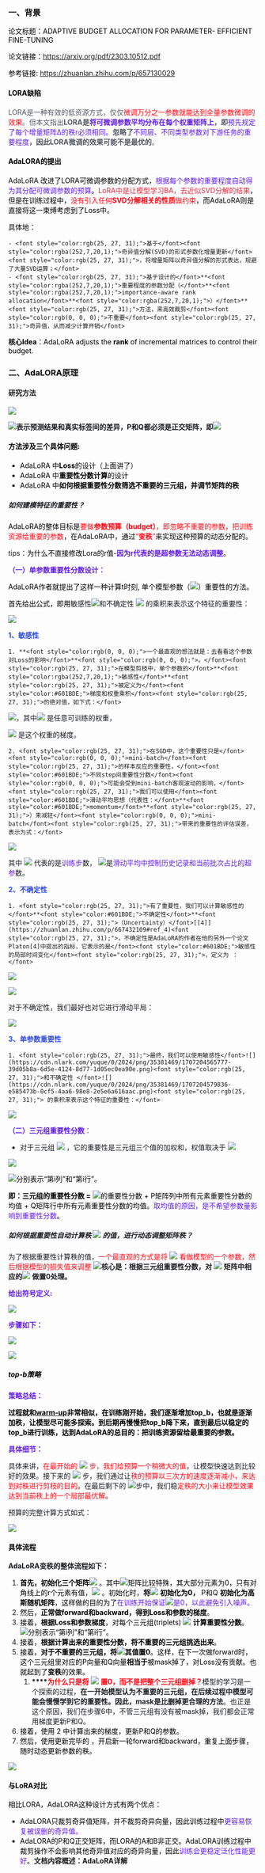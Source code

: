 ### <font style="color:rgb(18, 18, 18);">一、背景</font>
<font style="color:rgb(0, 0, 0);">论文标题：ADAPTIVE BUDGET ALLOCATION FOR PARAMETER- EFFICIENT FINE-TUNING</font>

<font style="color:rgb(0, 0, 0);">论文链接：https://arxiv.org/pdf/2303.10512.pdf</font>

<font style="color:rgb(0, 0, 0);">参考链接: https://zhuanlan.zhihu.com/p/657130029</font>

#### <font style="color:rgb(0, 0, 0);">LORA缺陷</font>
<font style="color:rgb(83, 88, 97);">LORA是一种有效的低资源方式，仅仅</font><font style="color:rgba(252,7,20,1);">微调万分之一参数就能达到全量参数微调的效果</font><font style="color:rgb(83, 88, 97);">。但本文指出</font>**<font style="color:rgb(83, 88, 97);">LORA是</font>****<font style="color:#601BDE;">将可微调参数平均分布在每个权重矩阵上</font>****<font style="color:rgb(83, 88, 97);">，即</font>**<font style="color:#601BDE;">预先规定了每个增量矩阵</font><font style="color:#601BDE;">Δ</font><font style="color:#601BDE;">的秩</font><font style="color:#601BDE;">r</font><font style="color:#601BDE;">必须相同。</font>**<font style="color:rgb(83, 88, 97);">忽略了</font>**<font style="color:#601BDE;">不同层、不同类型参数对下游任务的重要程度</font>**<font style="color:rgb(83, 88, 97);">，因此LORA微调的效果可能不是最优的</font>**<font style="color:rgb(83, 88, 97);">。</font>

#### <font style="color:rgb(0, 0, 0);">AdaLORA的提出</font>
<font style="color:rgb(18, 18, 18);">AdaLoRA </font><font style="color:rgb(0, 0, 0);">改进了LORA可微调参数的分配方式，</font><font style="color:#601BDE;">根据每个参数的重要程度自动得为其分配可微调参数的预算</font><font style="color:rgb(0, 0, 0);">。</font><font style="color:#DF2A3F;">LoRA中是让模型学习BA，去近似SVD分解的结果</font><font style="color:rgb(0, 0, 0);">，但是在训练过程中，</font><font style="color:rgba(252,7,20,1);">没有引入任何</font>**<font style="color:rgba(252,7,20,1);">SVD分解相关的性质</font>**<font style="color:rgba(252,7,20,1);">做约束</font><font style="color:rgb(0, 0, 0);">，而AdaLoRA则是直接将这一束缚考虑到了Loss中。</font>

<font style="color:rgb(0, 0, 0);">具体地：</font>

    - <font style="color:rgb(25, 27, 31);">基于</font><font style="color:rgba(252,7,20,1);">奇异值分解(SVD)的形式参数化增量更新</font><font style="color:rgb(25, 27, 31);">，将增量矩阵以奇异值分解的形式表达，规避了大量SVD运算；</font>
    - <font style="color:rgb(25, 27, 31);">基于设计的</font>**<font style="color:rgba(252,7,20,1);">重要程度的参数分配（</font>**<font style="color:rgba(252,7,20,1);">importance-aware rank allocation</font>**<font style="color:rgba(252,7,20,1);">）</font>**<font style="color:rgb(25, 27, 31);">方法，来高效裁剪</font><font style="color:rgb(0, 0, 0);">不重要</font><font style="color:rgb(25, 27, 31);">奇异值，从而减少计算开销</font>

**<font style="color:rgb(0, 0, 0);">核心Idea</font>**<font style="color:rgb(0, 0, 0);">：AdaLoRA adjusts the </font>**<font style="color:rgb(0, 0, 0);">rank</font>**<font style="color:rgb(0, 0, 0);"> of incremental matrices to control their budget.</font>

### 二、<font style="color:rgb(0, 0, 0);">AdaLORA</font>原理
#### 研究方法
![](https://cdn.nlark.com/yuque/0/2024/png/35381469/1707099701938-6c6fef21-008d-44da-bd96-15cac9acec84.png)

<font style="color:rgb(25, 27, 31);"> </font>![](https://cdn.nlark.com/yuque/0/2024/png/35381469/1707202059732-7d1b7dea-861d-4c8b-9596-b06fc325720b.png)**<font style="color:rgb(25, 27, 31);">表示预测结果和真实标签间的差异，P和Q都必须是正交矩阵，即</font>**![](https://cdn.nlark.com/yuque/0/2024/png/35381469/1707202156929-74f206c7-736c-4d5b-ab54-3185c720ef07.png)

#### <font style="color:rgb(0, 0, 0);">方法涉及三个具体问题:</font>
+ <font style="color:black;">AdaLoRA 中</font>**<font style="color:black;">Loss</font>**<font style="color:black;">的设计（上面讲了）</font>
+ <font style="color:black;">AdaLoRA 中</font>**<font style="color:black;">重要性分数计算</font>**<font style="color:black;">的设计</font>
+ <font style="color:black;">AdaLoRA 中</font>**<font style="color:black;">如何根据重要性分数筛选不重要的三元组，并调节矩阵的秩</font>**

##### <font style="color:rgb(25, 27, 31);">如何建模特征的重要性？</font>
<font style="color:rgb(0, 0, 0);">AdaLoRA的整体目标是</font><font style="color:rgba(252,7,20,1);">要做</font>**<font style="color:rgba(252,7,20,1);">参数预算（budget）</font>**<font style="color:rgba(252,7,20,1);">，即忽略不重要的参数，把训练资源给重要的参数</font><font style="color:rgb(0, 0, 0);">，在AdaLoRA中，通过</font><font style="color:rgba(252,7,20,1);">“</font>**<font style="color:rgba(252,7,20,1);">变秩</font>**<font style="color:rgba(252,7,20,1);">”</font><font style="color:rgb(0, 0, 0);">来实现这种预算的动态分配的。</font>

tips：<font style="color:rgb(0, 0, 0);">为什么不直接修改Lora的r值-</font>**<font style="color:#601BDE;">因为r代表的是超参数无法动态调整</font>**<font style="color:rgb(0, 0, 0);">。</font>

**<font style="color:#601BDE;">（一）单参数重要性分数设计：</font>**

<font style="color:rgb(0, 0, 0);">AdaLoRA作者就提出了这样一种计算t时刻, 单个模型参数（</font>![](https://cdn.nlark.com/yuque/0/2024/png/35381469/1707102156780-74d8cf83-432e-43e2-a52b-fe9839e222e6.png)<font style="color:rgb(0, 0, 0);">）重要性的方法。</font>

<font style="color:rgb(0, 0, 0);">首先给出公式，即用</font><font style="color:rgb(25, 27, 31);">敏感性</font>![](https://cdn.nlark.com/yuque/0/2024/png/35381469/1707204565777-39d05b8a-6d5e-4124-8d77-1d05ec0ea90e.png)<font style="color:rgb(25, 27, 31);">和不确定性 </font>![](https://cdn.nlark.com/yuque/0/2024/png/35381469/1707204579836-e585473b-0cf5-4aa6-98e8-2e5e6a616aac.png)<font style="color:rgb(25, 27, 31);"> 的乘积来表示这个特征的重要性：</font>

![](https://cdn.nlark.com/yuque/0/2024/png/35381469/1707204591950-dc9c7a61-3423-4002-9af1-2081b83aba65.png)

**<font style="color:#2F4BDA;">1、敏感性</font>**

    1. **<font style="color:rgb(0, 0, 0);">一个最直观的想法就是：去看看这个参数对Loss的影响</font>**<font style="color:rgb(0, 0, 0);">。</font><font style="color:rgb(25, 27, 31);">在模型剪枝中，单个参数的</font>**<font style="color:rgba(252,7,20,1);">敏感性</font>**<font style="color:rgb(25, 27, 31);">被定义为</font><font style="color:#601BDE;">梯度和权重乘积</font><font style="color:rgb(25, 27, 31);">的绝对值，如下式：</font>

![](https://cdn.nlark.com/yuque/0/2024/png/35381469/1707205140015-57e4da02-d6b8-4764-8b5a-fb25654ed75b.png)<font style="color:rgb(25, 27, 31);">，其中</font>![](https://cdn.nlark.com/yuque/0/2024/png/35381469/1707204222901-fd51a64c-4a96-4f19-80b4-bfbee1a3bd5b.png)<font style="color:rgb(25, 27, 31);"> 是任意可训练的权重，</font>

<font style="color:rgb(25, 27, 31);"> </font>![](https://cdn.nlark.com/yuque/0/2024/png/35381469/1707204211848-3ce75ff5-0c50-44d3-9474-d8aeefe49dfd.png)<font style="color:rgb(25, 27, 31);"> 是这个权重的梯度。</font>

    2. <font style="color:rgb(25, 27, 31);">在SGD中，这个重要性只是</font><font style="color:rgb(0, 0, 0);">mini-batch</font><font style="color:rgb(25, 27, 31);">的样本反应的重要性，</font><font style="color:#601BDE;">不同step间重要性分数</font><font style="color:rgb(0, 0, 0);">可能会受到mini-batch客观波动的影响，</font><font style="color:rgb(25, 27, 31);">我们可以使用</font><font style="color:#601BDE;">滑动平均思想（代表性：</font>**<font style="color:#601BDE;">momentum</font>**<font style="color:rgb(25, 27, 31);">）来减轻</font><font style="color:rgb(0, 0, 0);">mini-batch</font><font style="color:rgb(25, 27, 31);">带来的重要性的评估误差，表示为式：</font>

![](https://cdn.nlark.com/yuque/0/2024/png/35381469/1707204314933-0fcfaf71-7fa2-47ad-81ce-9c409fbae6bf.png)

<font style="color:rgb(25, 27, 31);">其中 </font>![](https://cdn.nlark.com/yuque/0/2024/png/35381469/1707204371668-ee049e4c-249c-420f-8716-df2213cc59ab.png)<font style="color:rgb(25, 27, 31);"> 代表的是</font><font style="color:#601BDE;">训练步</font><font style="color:rgb(25, 27, 31);">数， </font>![](https://cdn.nlark.com/yuque/0/2024/png/35381469/1707204381857-6e02d8a4-eda3-4922-8206-26b7760755a0.png)<font style="color:rgb(25, 27, 31);">是</font><font style="color:#601BDE;">滑动平均中控制历史记录和当前批次占比的超参</font><font style="color:rgb(25, 27, 31);">数。</font>

**<font style="color:#2F4BDA;">2、不确定性</font>**

    1. <font style="color:rgb(25, 27, 31);">有了重要性，我们可以计算敏感性的</font>**<font style="color:#601BDE;">不确定性</font>**<font style="color:rgb(25, 27, 31);">（Uncertainty）</font>[[4]](https://zhuanlan.zhihu.com/p/667432109#ref_4)<font style="color:rgb(25, 27, 31);">，不确定性是AdaLoRA的作者在他的另外一个论文Platon[4]中提出的指标，它表示的是</font><font style="color:#601BDE;">敏感性的局部时间变化</font><font style="color:rgb(25, 27, 31);">，定义为 ：</font>

![](https://cdn.nlark.com/yuque/0/2024/png/35381469/1707204412714-1629cb37-2a48-41cf-8c3e-e8a703afb631.png)

![](https://cdn.nlark.com/yuque/0/2024/png/35381469/1707271612609-1b8b972e-1c38-433f-90fa-51baef141053.png)

<font style="color:rgb(25, 27, 31);">对于不确定性，我们最好也对它进行滑动平局：</font>

![](https://cdn.nlark.com/yuque/0/2024/png/35381469/1707204512371-a8013762-555f-40c0-96f1-62164e2b8a6a.png)

**<font style="color:#2F4BDA;">3、单参数重要性</font>**

    1. <font style="color:rgb(25, 27, 31);">最终，我们可以使用敏感性</font>![](https://cdn.nlark.com/yuque/0/2024/png/35381469/1707204565777-39d05b8a-6d5e-4124-8d77-1d05ec0ea90e.png)<font style="color:rgb(25, 27, 31);">和不确定性 </font>![](https://cdn.nlark.com/yuque/0/2024/png/35381469/1707204579836-e585473b-0cf5-4aa6-98e8-2e5e6a616aac.png)<font style="color:rgb(25, 27, 31);"> 的乘积来表示这个特征的重要性：</font>

![](https://cdn.nlark.com/yuque/0/2024/png/35381469/1707204591950-dc9c7a61-3423-4002-9af1-2081b83aba65.png)

**<font style="color:#601BDE;">（二）三元组重要性分数</font>**<font style="color:#601BDE;">：</font>

+ <font style="color:rgb(25, 27, 31);">对于三元组 </font>![](https://cdn.nlark.com/yuque/0/2024/png/35381469/1707204620122-c03b73b1-41dc-4c7a-bcc8-2f38e83faa13.png)<font style="color:rgb(25, 27, 31);"> ，它的重要性是三元组三个值的加权和，权值取决于 </font>![](https://cdn.nlark.com/yuque/0/2024/png/35381469/1707204634888-abe1111e-a47d-4f04-8797-6ded4930582c.png)<font style="color:rgb(25, 27, 31);"> </font>

![](https://cdn.nlark.com/yuque/0/2024/png/35381469/1707204659899-e8157f92-8a02-4cc3-aed3-c53c7c92d247.png)

<font style="color:rgb(0, 0, 0);"> </font>![](https://cdn.nlark.com/yuque/0/2024/png/35381469/1707099223539-d3fde841-c251-4c0b-bb2b-7944633facee.png)<font style="color:rgb(0, 0, 0);">分别表示“第i列”和“第i行”。</font>

**<font style="color:rgb(0, 0, 0);">即：三元组的重要性分数 =</font>**<font style="color:rgb(0, 0, 0);">  </font>![](https://cdn.nlark.com/yuque/0/2024/png/35381469/1707100337933-4d98d200-dc5c-486e-9485-2a901c8e3086.png)<font style="color:rgb(0, 0, 0);">的重要性分数 + P矩阵列中所有元素重要性分数的均值 + Q矩阵行中所有元素重要性分数的均值。</font><font style="color:#601BDE;">取均值的原因，是不希望参数量影响到重要性分数</font><font style="color:rgb(0, 0, 0);">。</font>

##### <font style="color:rgb(25, 27, 31);">如何根据重要性自动计算秩 </font>![](https://cdn.nlark.com/yuque/0/2024/png/35381469/1707205502867-9dfb60c5-2a61-45a7-8744-a7d6a875ec28.png)<font style="color:rgb(25, 27, 31);"> 的值，进行</font>**<font style="color:rgb(25, 27, 31);">动态调整矩阵秩</font>**<font style="color:rgb(25, 27, 31);">？</font>
<font style="color:rgb(25, 27, 31);">为了根据重要性计算秩的值，</font><font style="color:rgba(252,7,20,1);">一个最直观的方式是将 </font>![](https://cdn.nlark.com/yuque/0/2024/png/35381469/1707205502867-9dfb60c5-2a61-45a7-8744-a7d6a875ec28.png)<font style="color:rgba(252,7,20,1);"> 看做模型的一个参数，然后根据模型的损失值来调整 </font>![](https://cdn.nlark.com/yuque/0/2024/png/35381469/1707205502867-9dfb60c5-2a61-45a7-8744-a7d6a875ec28.png)<font style="color:rgba(252,7,20,1);"></font>**<font style="color:rgb(25, 27, 31);">核心是：根据三元组重要性分数，对</font>**<font style="color:rgb(25, 27, 31);"> </font>![](https://cdn.nlark.com/yuque/0/2024/png/35381469/1707203582106-eb9487d7-873c-4727-8248-b9f48ea00161.png)<font style="color:rgb(25, 27, 31);"> </font>**<font style="color:rgb(25, 27, 31);">矩阵中相应的</font>**![](https://cdn.nlark.com/yuque/0/2024/png/35381469/1707203592454-c11a12f1-1447-495d-afb4-60b6728a5857.png)<font style="color:rgb(25, 27, 31);"> </font>**<font style="color:rgb(25, 27, 31);">做置0处理。</font>**

**<font style="color:#601BDE;">给出符号定义:</font>**

![](https://cdn.nlark.com/yuque/0/2024/png/35381469/1707100367118-0b1cf03d-ab52-45db-9c10-287f84757b4b.png)

**<font style="color:rgb(25, 27, 31);"></font>**

**<font style="color:#601BDE;">步骤如下：</font>**

![](https://cdn.nlark.com/yuque/0/2024/png/35381469/1707203614924-735bd2b9-6a55-4552-9f05-5f2140583726.png)

![](https://cdn.nlark.com/yuque/0/2024/png/35381469/1707203893560-f6274324-c287-4a53-a869-bd11168584e6.png)

##### <font style="color:rgb(0, 0, 0);">top-b策略</font>
**<font style="color:#601BDE;">策略总结：</font>**

**<font style="color:rgb(0, 0, 0);">过程就和</font>****<u><font style="color:rgb(0, 0, 0);">warm-up</font></u>****<font style="color:rgb(0, 0, 0);">非常相似，在训练刚开始，我们逐渐增加top_b，也就是逐渐加秩，让模型尽可能多探索。到后期再慢慢把top_b降下来，直到最后以稳定的top_b进行训练，达到AdaLoRA的总目的：把训练资源留给最重要的参数。</font>**

**<font style="color:#601BDE;">具体细节：</font>**

<font style="color:rgb(25, 27, 31);">具体来讲，</font><font style="color:rgba(252,7,20,1);">在最开始的 </font>![](https://cdn.nlark.com/yuque/0/2024/png/35381469/1707205776300-7505c99e-0e1e-44a0-9459-ffc928a3cae9.png)<font style="color:rgba(252,7,20,1);"> 步，我们给预算一个稍微大的值</font><font style="color:rgb(25, 27, 31);">，让模型快速达到比较好的效果。接下来的 </font>![](https://cdn.nlark.com/yuque/0/2024/png/35381469/1707205789792-869f0e26-e51d-4e2e-975c-dfe0b5a2cbd9.png)<font style="color:rgb(25, 27, 31);"> 步，我们通过让</font><font style="color:rgba(252,7,20,1);">秩的预算以三次方的速度逐渐减小，来达到对秩进行剪枝的目的</font><font style="color:rgb(25, 27, 31);">。在最后剩下的 </font>![](https://cdn.nlark.com/yuque/0/2024/png/35381469/1707205807299-e5493216-a467-4933-8a2b-f264a4fd9b47.png)<font style="color:rgb(25, 27, 31);">步中，我们稳</font><font style="color:rgba(252,7,20,1);">定秩的大小来让模型效果达到当前秩上的一个局部最优解</font><font style="color:rgb(25, 27, 31);">。</font>

<font style="color:rgb(25, 27, 31);"></font>

<font style="color:rgb(25, 27, 31);">预算的完整计算方式如式：</font>

![](https://cdn.nlark.com/yuque/0/2024/png/35381469/1707203455896-2cfbbfbe-ad69-4505-a1be-0232d7b9e692.png)

#### <font style="color:rgb(0, 0, 0);">具体流程</font>
**<font style="color:rgb(25, 27, 31);">AdaLoRA变秩的整体流程如下：</font>**

1. **<font style="color:rgb(0, 0, 0);">首先，初始化三个矩阵</font>**![](https://cdn.nlark.com/yuque/0/2024/png/35381469/1707099079484-c3689886-0e27-49ee-ae34-40c681a5a910.png)<font style="color:rgb(0, 0, 0);">  。其中</font>![](https://cdn.nlark.com/yuque/0/2024/png/35381469/1707099110291-16daa77d-7629-41c7-83b7-2edaf58aeaae.png)<font style="color:rgb(0, 0, 0);">矩阵比较特殊，其大部分元素为0，只有对角线上的r个元素有值，</font>![](https://cdn.nlark.com/yuque/0/2024/png/35381469/1707099122309-346aac5b-91e9-4810-9e16-c6469a9578ca.png)<font style="color:rgb(0, 0, 0);"> 。初始化时，</font>**<font style="color:rgb(0, 0, 0);">将</font>**![](https://cdn.nlark.com/yuque/0/2024/png/35381469/1707099110291-16daa77d-7629-41c7-83b7-2edaf58aeaae.png)<font style="color:rgb(0, 0, 0);"> </font>**<font style="color:rgb(0, 0, 0);">初始化为0，</font>**<font style="color:rgb(0, 0, 0);">  P和Q </font>**<font style="color:rgb(0, 0, 0);">初始化为高斯随机矩阵</font>**<font style="color:rgb(0, 0, 0);">，这样做的目的为了</font><font style="color:#601BDE;">在训练开始保证</font>![](https://cdn.nlark.com/yuque/0/2024/png/35381469/1707099159461-c8acfe7d-a138-4e3e-b6cb-59590e482389.png)<font style="color:#601BDE;">是0，以此避免引入噪声。</font>
2. <font style="color:rgb(0, 0, 0);">然后，</font>**<font style="color:rgb(0, 0, 0);">正常做forward和backward，得到Loss和参数的梯度</font>**<font style="color:rgb(0, 0, 0);">。</font>
3. <font style="color:rgb(0, 0, 0);">接着，</font>**<font style="color:rgb(0, 0, 0);">根据Loss和参数梯度</font>**<font style="color:rgb(0, 0, 0);">，对每个三元组(triplets) </font>![](https://cdn.nlark.com/yuque/0/2024/png/35381469/1707099185546-3b8918b2-c769-4567-b9bb-509e6e377d7a.png)<font style="color:rgb(0, 0, 0);"> </font>**<font style="color:rgb(0, 0, 0);">计算重要性分数</font>**<font style="color:rgb(0, 0, 0);">。 </font>![](https://cdn.nlark.com/yuque/0/2024/png/35381469/1707099223539-d3fde841-c251-4c0b-bb2b-7944633facee.png)<font style="color:rgb(0, 0, 0);">分别表示“第i列”和“第i行”。</font>
4. <font style="color:rgb(0, 0, 0);">接着，</font>**<font style="color:rgb(0, 0, 0);">根据计算出来的重要性分数，将不重要的三元组挑选出来</font>**<font style="color:rgb(0, 0, 0);">。</font>
5. <font style="color:rgb(0, 0, 0);">接着，</font>**<font style="color:rgb(0, 0, 0);">对于不重要的三元组，将</font>**![](https://cdn.nlark.com/yuque/0/2024/png/35381469/1707099260749-0aef1d76-439a-4a34-94f8-4be863c11409.png)**<font style="color:rgb(0, 0, 0);">其值置0</font>**<font style="color:rgb(0, 0, 0);">。这样，在下一次做forward时，这个三元组里对应的P向量和Q向量</font>**<font style="color:rgb(0, 0, 0);">相当于</font>**<font style="color:rgb(0, 0, 0);">被mask掉了，对Loss没有贡献。也就起到了</font>**<font style="color:rgb(0, 0, 0);">变秩</font>**<font style="color:rgb(0, 0, 0);">的效果。</font>
    1. **<font style="color:rgb(25, 27, 31);"></font>****<font style="color:rgba(252,7,20,1);">为什么只是将</font>**<font style="color:rgba(252,7,20,1);"> </font>![](https://cdn.nlark.com/yuque/0/2024/png/35381469/1707099260749-0aef1d76-439a-4a34-94f8-4be863c11409.png)<font style="color:rgba(252,7,20,1);"> </font>**<font style="color:rgba(252,7,20,1);">置0，而不是把整个三元组删掉？</font>**<font style="color:rgb(25, 27, 31);">模型的学习是一个探索的过程，</font>**<font style="color:rgb(25, 27, 31);">在一开始模型认为不重要的三元组，在后续过程中模型可能会慢慢学到它的重要性。因此，mask是比删掉更合理的方法</font>**<font style="color:rgb(25, 27, 31);">。也正是这个原因，我们在步骤6中，不管三元组有没有被mask掉，我们都会正常用梯度更新P和Q。</font>
6. <font style="color:rgb(0, 0, 0);">接着，使用  2 中计算出来的梯度，更新P和Q的参数。</font>
7. <font style="color:rgb(0, 0, 0);">然后，使用更新完毕的  ，开启新一轮forward和backward，重复上面步骤，随时动态更新参数的秩。</font>

![](https://cdn.nlark.com/yuque/0/2024/jpeg/35381469/1707098877611-6f9c49ba-ab84-4ca9-9265-5e4be0f66458.jpeg)

#### <font style="color:rgb(0, 0, 0);">与LoRA对比</font>
<font style="color:rgb(0, 0, 0);">相比LORA，AdaLORA这种设计方式有两个优点：</font>

+ <font style="color:rgb(1, 1, 1);">AdaLORA只裁剪奇异值矩阵，并不裁剪奇异向量，因此训练过程中</font><font style="color:#601BDE;">更容易恢复被误删的奇异值。</font>
+ <font style="color:rgb(1, 1, 1);">AdaLORA的P和Q正交矩阵，而LORA的A和B非正交。AdaLORA训练过程中裁剪操作不会影响其他奇异值对应的奇异向量，因此</font><font style="color:#601BDE;">训练会更稳定泛化性能更好</font><font style="color:rgb(1, 1, 1);">。</font>**文档内容概述：AdaLoRA详解**





